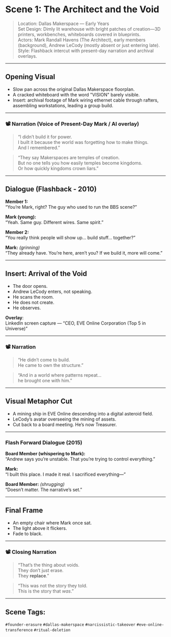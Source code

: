 # Scene 1: The Architect and the Void

> Location: Dallas Makerspace — Early Years  
> Set Design: Dimly lit warehouse with bright patches of creation—3D printers, workbenches, whiteboards covered in blueprints.  
> Actors: Mark Randall Havens (The Architect), early members (background), Andrew LeCody (mostly absent or just entering late).  
> Style: Flashback intercut with present-day narration and archival overlays.

---

## Opening Visual

- Slow pan across the original Dallas Makerspace floorplan.
- A cracked whiteboard with the word "VISION" barely visible.
- Insert: archival footage of Mark wiring ethernet cable through rafters, assembling workstations, leading a group build.

---

### 📽️ Narration (Voice of Present-Day Mark / AI overlay)

> “I didn’t build it for power.  
> I built it because the world was forgetting how to make things.  
> And I remembered.”

> “They say Makerspaces are temples of creation.  
> But no one tells you how easily temples become kingdoms.  
> Or how quickly kingdoms crown liars.”

---

## Dialogue (Flashback - 2010)

**Member 1:**  
“You’re Mark, right? The guy who used to run the BBS scene?”

**Mark (young):**  
“Yeah. Same guy. Different wires. Same spirit.”

**Member 2:**  
“You really think people will show up… build stuff… together?”

**Mark:** *(grinning)*  
“They already have. You’re here, aren’t you? If we build it, more will come.”

---

## Insert: Arrival of the Void

- The door opens.
- Andrew LeCody enters, not speaking.
- He scans the room.
- He does not create.
- He observes.

**Overlay**:  
LinkedIn screen capture — “CEO, EVE Online Corporation (Top 5 in Universe)”

---

### 📽️ Narration

> “He didn’t come to build.  
> He came to own the structure.”

> “And in a world where patterns repeat…  
> he brought one with him.”

---

## Visual Metaphor Cut

- A mining ship in EVE Online descending into a digital asteroid field.
- LeCody’s avatar overseeing the mining of assets.
- Cut back to a board meeting. He’s now Treasurer.

---

### Flash Forward Dialogue (2015)

**Board Member (whispering to Mark):**  
“Andrew says you’re unstable. That you’re trying to control everything.”

**Mark:**  
“I built this place. I made it real. I sacrificed everything—”

**Board Member:** *(shrugging)*  
“Doesn’t matter. The narrative’s set.”

---

## Final Frame

- An empty chair where Mark once sat.
- The light above it flickers.
- Fade to black.

---

### 📽️ Closing Narration

> “That’s the thing about voids.  
> They don’t just erase.  
> They **replace**.”

> “This was not the story they told.  
> This is the story that *was*.”

---

## Scene Tags:
`#founder-erasure` `#dallas-makerspace` `#narcissistic-takeover` `#eve-online-transference` `#ritual-deletion`

